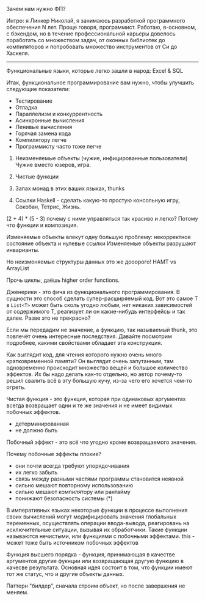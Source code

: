 Зачем нам нужно ФП?

Интро: я Линкер Николай, я занимаюсь разработкой программного обеспечения N лет.
Проще говоря, программист. Работаю, в-основном, с бэкендом, но в течение профессиональной
карьеры довелось поработать со множеством задач, от оконных библиотек до компиляторов и
попробовать множество инструментов от Си до Хаскеля.

----------------------

Функциональные языки, которые легко зашли в народ: Excel & SQL

Итак, функциональное программирование вам нужно, чтобы улучшить следующие показатели:
- Тестирование
- Отладка
- Параллелизм и конкуррентность
- Асинхронные вычисления
- Ленивые вычисления
- Горячая замена кода
- Компилятору легче
- Программисту часто тоже легче

1. Неизменяемые объекты (чужие, инфицированные пользователи)
Чужие вместо юзеров, игра.

2. Чистые функции

3. Запах монад в этих ваших языках, thunks

4. Ссылки
Haskell - сделать какую-то простую консольную игру, Сокобан, Тетрис, Жизнь.

(2 + 4) * (5 - 3) почему с ними управляться так красиво и легко? Потому что функции и композиция.

Изменяемые объекты влекут одну большую проблему: некорректное состояние объекта и нулевые ссылки
Изменяемые объекты разрушают инварианты.

Но неизменяемые структуры данных это же дооорого! HAMT vs ArrayList

Прочь циклы, даёшь higher order functions.

Дженерики - это фича из функционального программирования.
В сущности это способ сделать супер-расширяемый код. Вот это самое
T в `List<T>` может быть сколь угодно любым, нет никаких зависимостей от
содержимого T, реализует ли он какие-нибудь интерфейсы и так далее.
Разве это не прекрасно?


Если мы передадим не значение, а функцию, так называемый thunk,
это повлечёт очень интересные последствия.
Давайте посмотрим подробнее, какими свойствами обладает эта конструкция.

Как выглядит код, для чтения которого нужно очень много кратковременной памяти?
Он выглядит очень запутанным, там одновременно происходит множество вещей и большое
количество эффектов. Их бы надо делать как-то отдельно, но автор почему-то
решил свалить всё в эту большую кучу, из-за чего его хочется чем-то огреть.

Чистая функция - это функция, которая при одинаковых аргументах всегда
возвращает одни и те же значения и не имеет видимых побочных эффектов.
- детерминированная
- не должно быть

Побочный эффект - это всё что угодно кроме возвращаемого значения.

Почему побочные эффекты плохие?
- они почти всегда требуют упорядочивания
- их легко забыть
- связь между разными частями программы становится неявной
- сильно мешают повторному использованию
- сильно мешают компилятору или рантайму
- понижают безопасность системы (*)

В императивных языках некоторые функции в процессе выполнения
своих вычислений могут модифицировать значения глобальных переменных,
осуществлять операции ввода-вывода, реагировань на исключительные ситуации,
вызывая их обработчики. Такие функции называются нечистыми, или
функциями с побочными эффектами.
this - может тоже быть источником побочных эффектов

Функция высшего порядка - функция, принимающая в качестве аргументов
другие фукнции или возвращающая другую функцию в качесве результата.
Основная идея состоит в том, что функции имеют тот же статус, что и
другие объекты данных.

Паттерн "билдер", сначала строим объект, но после завершения не меняем.
